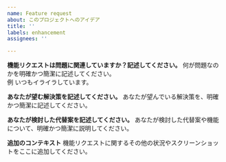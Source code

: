 ```yaml
---
name: Feature request
about: このプロジェクトへのアイデア
title: ''
labels: enhancement
assignees: ''

---
```


**機能リクエストは問題に関連していますか？記述してください。**
何が問題なのかを明確かつ簡潔に記述してください。  
例 いつもイライラしています。

**あなたが望む解決策を記述してください。**
あなたが望んでいる解決策を、明確かつ簡潔に記述してください。

**あなたが検討した代替案を記述してください。**
あなたが検討した代替案や機能について、明確かつ簡潔に説明してください。

**追加のコンテキスト**
機能リクエストに関するその他の状況やスクリーンショットをここに追加してください。

